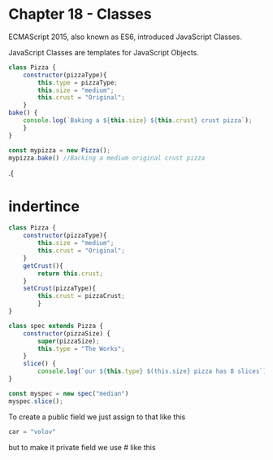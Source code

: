 # Chapter 18 - Classes

ECMAScript 2015, also known as ES6, introduced JavaScript Classes.

JavaScript Classes are templates for JavaScript Objects.

```jsx
class Pizza {
	constructor(pizzaType){
		this.type = pizzaType;
		this.size = "medium";
		this.crust = "Original";
	}
bake() {
	console.log(`Baking a ${this.size} ${this.crust} crust pizza`);
	}
}

const mypizza = new Pizza();
mypizza.bake() //Backing a medium original crust pizza
```

.{

# indertince

```jsx
class Pizza {
	constructor(pizzaType){
		this.size = "medium";
		this.crust = "Original";
	}
	getCrust(){
		return this.crust;
	}
	setCrust(pizzaType){
		this.crust = pizzaCrust;
		}
}

class spec extends Pizza {
	constructor(pizzaSize) {
		super(pizzaSize);
		this.type = "The Works";
	}
	slice() {
		console.log(`our ${this.type} $(this.size} pizza has 8 slices`)
}

const myspec = new spec("median")
myspec.slice();
```

To create a public field we just assign to that like this 

```jsx
car = "volov"
```

but to make it private field we use # like this
